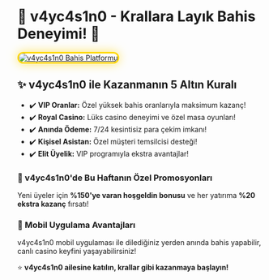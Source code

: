 <h1>👑 v4yc4s1n0 - Krallara Layık Bahis Deneyimi! 👑</h1>

<a href="https://gunceladresbatikan.click/batikan/" title="v4yc4s1n0 Resmi Telegram Adresi">
  <img src="https://i.ibb.co/BtMhhf6/g-venligiris.jpg" alt="v4yc4s1n0 Bahis Platformu" style="max-width: 100%; border: 3px solid #ffd700; border-radius: 15px; box-shadow: 0px 0px 20px rgba(255, 215, 0, 0.6);">
</a>

<h2>✨ v4yc4s1n0 ile Kazanmanın 5 Altın Kuralı</h2>
<ul>
  <li>✔️ <strong>VIP Oranlar:</strong> Özel yüksek bahis oranlarıyla maksimum kazanç!</li>
  <li>✔️ <strong>Royal Casino:</strong> Lüks casino deneyimi ve özel masa oyunları!</li>
  <li>✔️ <strong>Anında Ödeme:</strong> 7/24 kesintisiz para çekim imkanı!</li>
  <li>✔️ <strong>Kişisel Asistan:</strong> Özel müşteri temsilcisi desteği!</li>
  <li>✔️ <strong>Elit Üyelik:</strong> VIP programıyla ekstra avantajlar!</li>
</ul>

<h3>🎁 v4yc4s1n0'de Bu Haftanın Özel Promosyonları</h3>
<p>Yeni üyeler için <strong>%150'ye varan hoşgeldin bonusu</strong> ve her yatırıma <strong>%20 ekstra kazanç</strong> fırsatı!</p>

<h3>📲 Mobil Uygulama Avantajları</h3>
<p>v4yc4s1n0 mobil uygulaması ile dilediğiniz yerden anında bahis yapabilir, canlı casino keyfini yaşayabilirsiniz!</p>

<p>⭐ <strong>v4yc4s1n0 ailesine katılın, krallar gibi kazanmaya başlayın!</strong></p>


<meta name="description" content="v4yc4s1n0 bahis platformu ile lüks ve yüksek kazançlı bahis deneyimi. VIP oranlar, özel promosyonlar ve 7/24 destek!">
